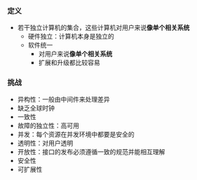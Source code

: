 ### 定义
- 若干独立计算机的集合，这些计算机对用户来说**像单个相关系统**
  - 硬件独立：计算机本身是独立的
  - 软件统一
    - 对用户来说**像单个相关系统**
    - 扩展和升级都比较容易
    
### 挑战
- 异构性：一般由中间件来处理差异
- 缺乏全球时钟
- 一致性
- 故障的独立性：高可用
- 并发：每个资源在并发环境中都要是安全的
- 透明性：对用户透明
- 开放性：接口的发布必须遵循一致的规范并能相互理解
- 安全性
- 可扩展性
